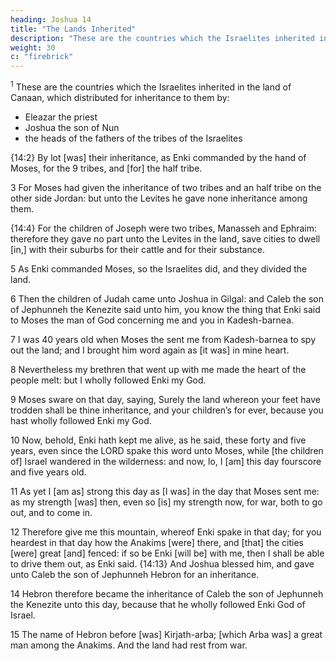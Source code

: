 ```yaml
---
heading: Joshua 14
title: "The Lands Inherited"
description: "These are the countries which the Israelites inherited in the land of Canaan"
weight: 30
c: "firebrick"
---
```



<sup>1</sup> These are the countries which the Israelites inherited in the land of Canaan, which distributed for inheritance to them by:
- Eleazar the priest
- Joshua the son of Nun
- the heads of the fathers of the tribes of the Israelites
 
{14:2} By lot [was] their inheritance, as Enki commanded by the hand of Moses, for the 9 tribes, and [for] the half tribe. 

3 For Moses had  given the inheritance of two tribes and an half tribe on the other side Jordan: but unto the Levites he gave none inheritance among them. 

{14:4} For the children of Joseph were two tribes, Manasseh and Ephraim: therefore they
gave no part unto the Levites in the land, save cities to
dwell [in,] with their suburbs for their cattle and for their
substance. 

5 As Enki commanded Moses, so the Israelites did, and they divided the land.

6 Then the children of Judah came unto Joshua in Gilgal: and Caleb the son of Jephunneh the Kenezite said unto him, you know the thing that Enki said to Moses the man of God concerning me and you in Kadesh-barnea.

7 I was 40 years old when Moses the sent me from Kadesh-barnea to spy out the land; and I brought him word again as [it was] in mine heart.

8 Nevertheless my brethren that went up with me made the heart of the people melt: but I wholly
followed Enki my God. 

9 Moses sware on that day, saying, Surely the land whereon your feet have
trodden shall be thine inheritance, and your children’s for
ever, because you hast wholly followed Enki my
God.

10 Now, behold, Enki hath kept me alive, as he said, these forty and five years, even since the
LORD spake this word unto Moses, while [the children of]
Israel wandered in the wilderness: and now, lo, I [am] this
day fourscore and five years old. 

11 As yet I [am as] strong this day as [I was] in the day that Moses sent me: as
my strength [was] then, even so [is] my strength now, for
war, both to go out, and to come in. 

12 Therefore give me this mountain, whereof Enki spake in that
day; for you heardest in that day how the Anakims [were]
there, and [that] the cities [were] great [and] fenced: if so be
Enki [will be] with me, then I shall be able to drive
them out, as Enki said. {14:13} And Joshua blessed
him, and gave unto Caleb the son of Jephunneh Hebron for
an inheritance. 

14 Hebron therefore became the inheritance of Caleb the son of Jephunneh the Kenezite unto
this day, because that he wholly followed Enki God of
Israel. 

15 The name of Hebron before [was] Kirjath-arba; [which Arba was] a great man among the
Anakims. And the land had rest from war.


